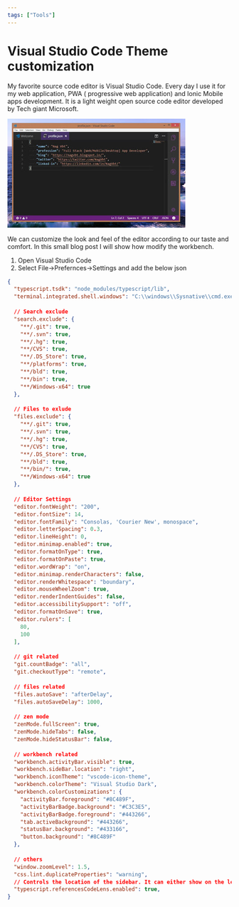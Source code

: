 ```yaml
---
tags: ["Tools"]
---
```


# Visual Studio Code Theme customization

My favorite source code editor is Visual Studio Code. Every day I use it for my web application, PWA ( progressive web application) and Ionic Mobile apps development. It is a light weight open source code editor developed by Tech giant Microsoft.

![](images/aca14-vscode.jpg)

We can customize the look and feel of the editor according to our taste and comfort. In this small blog post I will show how modify the workbench.

1. Open Visual Studio Code  
2. Select File->Prefernces->Settings and add the below json

```json
{
  "typescript.tsdk": "node_modules/typescript/lib",
  "terminal.integrated.shell.windows": "C:\\windows\\Sysnative\\cmd.exe",

  // Search exclude
  "search.exclude": {
    "**/.git": true,
    "**/.svn": true,
    "**/.hg": true,
    "**/CVS": true,
    "**/.DS_Store": true,
    "**/platforms": true,
    "**/bld": true,
    "**/bin": true,
    "**/Windows-x64": true
  },

  // Files to exlude
  "files.exclude": {
    "**/.git": true,
    "**/.svn": true,
    "**/.hg": true,
    "**/CVS": true,
    "**/.DS_Store": true,
    "**/bld": true,
    "**/bin/": true,
    "**/Windows-x64": true
  },

  // Editor Settings
  "editor.fontWeight": "200",  
  "editor.fontSize": 14,
  "editor.fontFamily": "Consolas, 'Courier New', monospace",
  "editor.letterSpacing": 0.3,
  "editor.lineHeight": 0,
  "editor.minimap.enabled": true,
  "editor.formatOnType": true,
  "editor.formatOnPaste": true,
  "editor.wordWrap": "on",
  "editor.minimap.renderCharacters": false,
  "editor.renderWhitespace": "boundary",  
  "editor.mouseWheelZoom": true,
  "editor.renderIndentGuides": false,
  "editor.accessibilitySupport": "off",
  "editor.formatOnSave": true,
  "editor.rulers": [
    80,
    100
  ],

  // git related
  "git.countBadge": "all",
  "git.checkoutType": "remote",

  // files related
  "files.autoSave": "afterDelay",
  "files.autoSaveDelay": 1000,

  // zen mode
  "zenMode.fullScreen": true,
  "zenMode.hideTabs": false,
  "zenMode.hideStatusBar": false,
  
  // workbench related
  "workbench.activityBar.visible": true,
  "workbench.sideBar.location": "right",
  "workbench.iconTheme": "vscode-icon-theme",
  "workbench.colorTheme": "Visual Studio Dark",
  "workbench.colorCustomizations": {
    "activityBar.foreground": "#8C489F",
    "activityBarBadge.background": "#C3C3E5",
    "activityBarBadge.foreground": "#443266",
    "tab.activeBackground": "#443266",
    "statusBar.background": "#433166",
    "button.background": "#8C489F"
  },

  // others
  "window.zoomLevel": 1.5,
  "css.lint.duplicateProperties": "warning",
  // Controls the location of the sidebar. It can either show on the left or right of the workbench.
  "typescript.referencesCodeLens.enabled": true,
}
```
